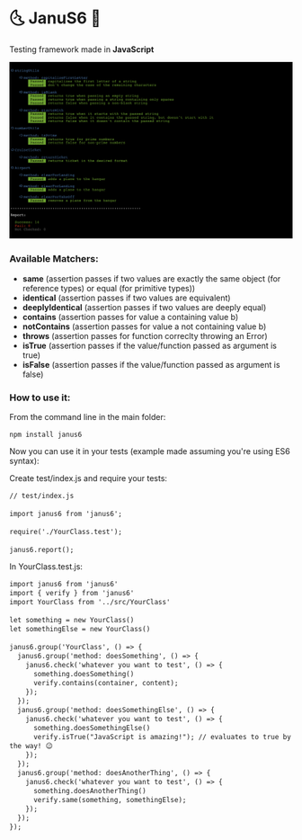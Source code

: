 # 🌜 JanuS6  🌛

Testing framework made in <b>JavaScript</b>

![Alt text](/screenshot.png?raw=true "Janus Testing Framework")

### Available Matchers:

- <b>same</b> (assertion passes if two values are exactly the same object (for reference types) or equal (for primitive types))
- <b>identical</b> (assertion passes if two values are equivalent)
- <b>deeplyIdentical</b> (assertion passes if two values are deeply equal)
- <b>contains</b> (assertion passes for value a containing value b)
- <b>notContains</b> (assertion passes for value a not containing value b)
- <b>throws</b> (assertion passes for function correclty throwing an Error)
- <b>isTrue</b> (assertion passes if the value/function passed as argument is true)
- <b>isFalse</b> (assertion passes if the value/function passed as argument is false)

### How to use it:

From the command line in the main folder:
```
npm install janus6
```

Now you can use it in your tests (example made assuming you're using ES6 syntax):

Create test/index.js and require your tests:
```
// test/index.js

import janus6 from 'janus6';

require('./YourClass.test');

janus6.report();
```
In YourClass.test.js:
```
import janus6 from 'janus6'
import { verify } from 'janus6'
import YourClass from '../src/YourClass'

let something = new YourClass()
let somethingElse = new YourClass()

janus6.group('YourClass', () => {
  janus6.group('method: doesSomething', () => {
    janus6.check('whatever you want to test', () => {
      something.doesSomething()
      verify.contains(container, content);
    });
  });
  janus6.group('method: doesSomethingElse', () => {
    janus6.check('whatever you want to test', () => {
      something.doesSomethingElse()
      verify.isTrue("JavaScript is amazing!"); // evaluates to true by the way! 😉    
    });
  });
  janus6.group('method: doesAnotherThing', () => {
    janus6.check('whatever you want to test', () => {
      something.doesAnotherThing()
      verify.same(something, somethingElse);
    });
  });
});

```


